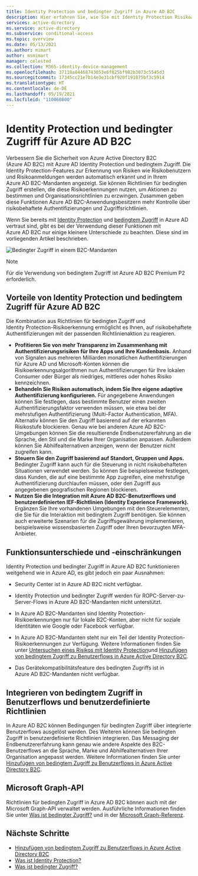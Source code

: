 ```yaml
---
title: Identity Protection und bedingter Zugriff in Azure AD B2C
description: Hier erfahren Sie, wie Sie mit Identity Protection Risikoanmeldungen und Risikoerkennungen anzeigen. Außerdem erfahren Sie, wie sich mithilfe von bedingtem Zugriff Organisationsrichtlinien auf der Grundlage von Risikoereignissen in Ihren Azure AD B2C-Mandanten erzwingen lassen.
services: active-directory
ms.service: active-directory
ms.subservice: conditional-access
ms.topic: overview
ms.date: 05/13/2021
ms.author: mimart
author: msmimart
manager: celested
ms.collection: M365-identity-device-management
ms.openlocfilehash: 37118a84468743053e6f825bf982b3073c5545d3
ms.sourcegitcommit: 17345cc21e7b14e3e31cbf920f191875bf3c5914
ms.translationtype: HT
ms.contentlocale: de-DE
ms.lasthandoff: 05/19/2021
ms.locfileid: "110060800"
---
```

# <a name="identity-protection-and-conditional-access-for-azure-ad-b2c"></a>Identity Protection und bedingter Zugriff für Azure AD B2C

Verbessern Sie die Sicherheit von Azure Active Directory B2C (Azure AD B2C) mit Azure AD Identity Protection und bedingtem Zugriff. Die Identity Protection-Features zur Erkennung von Risiken wie Risikobenutzern und Risikoanmeldungen werden automatisch erkannt und in Ihrem Azure AD B2C-Mandanten angezeigt. Sie können Richtlinien für bedingten Zugriff erstellen, die diese Risikoerkennungen nutzen, um Aktionen zu bestimmen und Organisationsrichtlinien zu erzwingen. Zusammen geben diese Funktionen Azure AD B2C-Anwendungsbesitzern mehr Kontrolle über risikobehaftete Authentifizierungen und Zugriffsrichtlinien.
  
Wenn Sie bereits mit [Identity Protection](../active-directory/identity-protection/overview-identity-protection.md) und [bedingtem Zugriff](../active-directory/conditional-access/overview.md) in Azure AD vertraut sind, gibt es bei der Verwendung dieser Funktionen mit Azure AD B2C nur einige kleinere Unterschiede zu beachten. Diese sind im vorliegenden Artikel beschrieben.

![Bedingter Zugriff in einem B2C-Mandanten](media/conditional-access-identity-protection-overview/conditional-access-b2c.png)

> [!NOTE]
> Für die Verwendung von bedingtem Zugriff ist Azure AD B2C Premium P2 erforderlich.

## <a name="benefits-of-identity-protection-and-conditional-access-for-azure-ad-b2c"></a>Vorteile von Identity Protection und bedingtem Zugriff für Azure AD B2C  

Die Kombination aus Richtlinien für bedingten Zugriff und Identity Protection-Risikoerkennung ermöglicht es Ihnen, auf risikobehaftete Authentifizierungen mit der passenden Richtlinienaktion zu reagieren.

- **Profitieren Sie von mehr Transparenz im Zusammenhang mit Authentifizierungsrisiken für Ihre Apps und Ihre Kundenbasis.** Anhand von Signalen aus mehreren Milliarden monatlichen Authentifizierungen für Azure AD und Microsoft-Konten können die Risikoerkennungsalgorithmen nun Authentifizierungen für Ihre lokalen Consumer oder Bürger als niedriges, mittleres oder hohes Risiko kennzeichnen.
- **Behandeln Sie Risiken automatisch, indem Sie Ihre eigene adaptive Authentifizierung konfigurieren.** Für angegebene Anwendungen können Sie festlegen, dass bestimmte Benutzer einen zweiten Authentifizierungsfaktor verwenden müssen, wie etwa bei der mehrstufigen Authentifizierung (Multi-Factor Authentication, MFA). Alternativ können Sie den Zugriff basierend auf der erkannten Risikostufe blockieren. Genau wie bei anderen Azure AD B2C-Umgebungen können Sie die resultierende Endbenutzererfahrung an die Sprache, den Stil und die Marke Ihrer Organisation anpassen. Außerdem können Sie Abhilfealternativen anzeigen, wenn der Benutzer nicht zugreifen kann.
- **Steuern Sie den Zugriff basierend auf Standort, Gruppen und Apps.**  Bedingter Zugriff kann auch für die Steuerung in nicht risikobehafteten Situationen verwendet werden. So können Sie beispielsweise festlegen, dass Kunden, die auf eine bestimmte App zugreifen, eine mehrstufige Authentifizierung durchlaufen müssen, oder den Zugriff aus angegebenen geografischen Regionen blockieren.
- **Nutzen Sie die Integration mit Azure AD B2C-Benutzerflows und benutzerdefinierten IEF-Richtlinien (Identity Experience Framework).** Ergänzen Sie Ihre vorhandenen Umgebungen mit den Steuerelementen, die Sie für die Interaktion mit bedingtem Zugriff benötigen. Sie können auch erweiterte Szenarien für die Zugriffsgewährung implementieren, beispielsweise wissensbasierten Zugriff oder Ihren bevorzugten MFA-Anbieter.

## <a name="feature-differences-and-limitations"></a>Funktionsunterschiede und -einschränkungen

Identity Protection und bedingter Zugriff in Azure AD B2C funktionieren weitgehend wie in Azure AD, es gibt jedoch ein paar Ausnahmen:

- Security Center ist in Azure AD B2C nicht verfügbar.

- Identity Protection und bedingter Zugriff werden für ROPC-Server-zu-Server-Flows in Azure AD B2C-Mandanten nicht unterstützt.

- In Azure AD B2C-Mandanten sind Identity Protection-Risikoerkennungen nur für lokale B2C-Konten, aber nicht für soziale Identitäten wie Google oder Facebook verfügbar.

- In Azure AD B2C-Mandanten steht nur ein Teil der Identity Protection-Risikoerkennungen zur Verfügung. Weitere Informationen finden Sie unter [Untersuchen eines Risikos mit Identity Protection](identity-protection-investigate-risk.md)und [Hinzufügen von bedingtem Zugriff zu Benutzerflows in Azure Active Directory B2C](conditional-access-user-flow.md).

- Das Gerätekompatibilitätsfeature des bedingten Zugriffs ist in Azure AD B2C-Mandanten nicht verfügbar.


## <a name="integrate-conditional-access-with-user-flows-and-custom-policies"></a>Integrieren von bedingtem Zugriff in Benutzerflows und benutzerdefinierte Richtlinien

In Azure AD B2C können Bedingungen für bedingten Zugriff über integrierte Benutzerflows ausgelöst werden. Des Weiteren können Sie bedingten Zugriff in benutzerdefinierte Richtlinien integrieren. Das Messaging der Endbenutzererfahrung kann genau wie andere Aspekte des B2C-Benutzerflows an die Sprache, Marke und Abhilfealternativen Ihrer Organisation angepasst werden. Weitere Informationen finden Sie unter [Hinzufügen von bedingtem Zugriff zu Benutzerflows in Azure Active Directory B2C](conditional-access-user-flow.md).

## <a name="microsoft-graph-api"></a>Microsoft Graph-API

Richtlinien für bedingten Zugriff in Azure AD B2C können auch mit der Microsoft Graph-API verwaltet werden. Ausführliche Informationen finden Sie unter [Was ist bedingter Zugriff?](../active-directory/conditional-access/overview.md) und in der [Microsoft Graph-Referenz](microsoft-graph-operations.md#conditional-access).

## <a name="next-steps"></a>Nächste Schritte

- [Hinzufügen von bedingtem Zugriff zu Benutzerflows in Azure Active Directory B2C](conditional-access-user-flow.md)
- [Was ist Identity Protection?](../active-directory/identity-protection/overview-identity-protection.md)
- [Was ist bedingter Zugriff?](../active-directory/conditional-access/overview.md)
